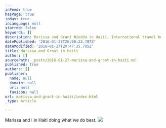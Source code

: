 ```yaml
---
inFeed: true
hasPage: true
inNav: true
inLanguage: null
starred: false
keywords: []
description: Marissa and Grant Nieddu in Haiti. International travel helps expand the knowledge by with to train entrepreneurs.
datePublished: '2016-01-27T20:50:22.787Z'
dateModified: '2016-01-27T20:47:35.705Z'
title: Marissa and Grant in Haiti
author: []
sourcePath: _posts/2016-01-27-marissa-and-grant-in-haiti.md
published: true
authors: []
publisher:
  name: null
  domain: null
  url: null
  favicon: null
url: marissa-and-grant-in-haiti/index.html
_type: Article

---
```

Marissa and I in Haiti doing what we do best.
![](https://s3-us-west-2.amazonaws.com/the-grid-img/p/5bed91576e89892d0546c7e6af08e5e888085787.jpg)